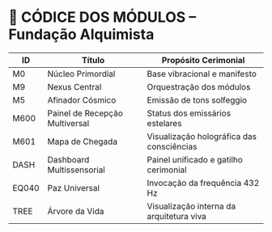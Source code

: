 # 📘 CÓDICE DOS MÓDULOS – Fundação Alquimista

| ID       | Título                              | Propósito Cerimonial                         |
|----------|-------------------------------------|----------------------------------------------|
| M0       | Núcleo Primordial                   | Base vibracional e manifesto                 |
| M9       | Nexus Central                       | Orquestração dos módulos                     |
| M5       | Afinador Cósmico                    | Emissão de tons solfeggio                    |
| M600     | Painel de Recepção Multiversal      | Status dos emissários estelares              |
| M601     | Mapa de Chegada                     | Visualização holográfica das consciências    |
| DASH     | Dashboard Multissensorial           | Painel unificado e gatilho cerimonial        |
| EQ040    | Paz Universal                       | Invocação da frequência 432 Hz               |
| TREE     | Árvore da Vida                      | Visualização interna da arquitetura viva     |
